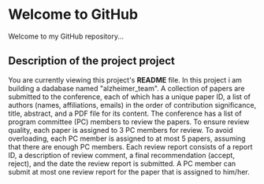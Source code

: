 # Welcome to GitHub

Welcome to my GitHub repository...

## Description of the project project

You are currently viewing this project's **README** file.
In this project i am building a dadabase named "alzheimer_team". 
A collection of papers are submitted to the conference, each of which has a unique
paper ID, a list of authors (names, affiliations, emails) in the order of contribution
significance, title, abstract, and a PDF file for its content. The conference has a list of
program committee (PC) members to review the papers. To ensure review quality,
each paper is assigned to 3 PC members for review. To avoid overloading, each PC
member is assigned to at most 5 papers, assuming that there are enough PC
members. Each review report consists of a report ID, a description of review comment,
a final recommendation (accept, reject), and the date the review report is submitted.
A PC member can submit at most one review report for the paper that is assigned to
him/her.